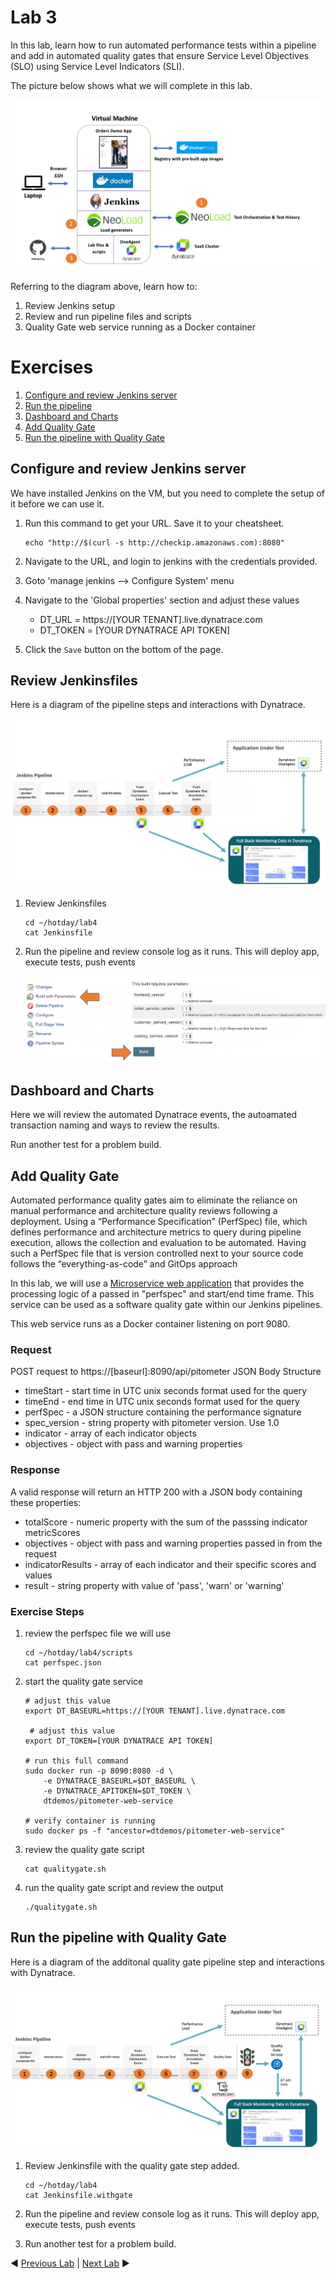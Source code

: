 # Lab 3

In this lab, learn how to run automated performance tests within a pipeline and add in 
automated quality gates that ensure Service Level Objectives (SLO) using Service Level Indicators (SLI).

The picture below shows what we will complete in this lab.

<img src="images/lab4.png" width="600"/>

Referring to the diagram above, learn how to:
1. Review Jenkins setup
2. Review and run pipeline files and scripts
3. Quality Gate web service running as a Docker container

# Exercises

1. [Configure and review Jenkins server](#Configure-and-review-Jenkins-server)
1. [Run the pipeline](#Run-the-pipeline)
1. [Dashboard and Charts](#Dashboard-and-Charts)
1. [Add Quality Gate](#Add-Quality-Gate)
1. [Run the pipeline with Quality Gate](#Run-the-pipeline-with-Quality-Gate)

## Configure and review Jenkins server

We have installed Jenkins on the VM, but you need to complete the setup of it before we can use it.

1. Run this command to get your URL.  Save it to your cheatsheet.

    ```
    echo "http://$(curl -s http://checkip.amazonaws.com):8080"
    ```

1. Navigate to the URL, and login to jenkins with the credentials provided.

1. Goto 'manage jenkins --> Configure System' menu

1. Navigate to the 'Global properties' section and adjust these values

    * DT_URL = https://[YOUR TENANT].live.dynatrace.com
    * DT_TOKEN = [YOUR DYNATRACE API TOKEN]

1. Click the ```Save``` button on the bottom of the page.

## Review Jenkinsfiles

Here is a diagram of the pipeline steps and interactions with Dynatrace.

<img src="images/jenkins-flow.png"/>

1. Review Jenkinsfiles

    ```
    cd ~/hotday/lab4
    cat Jenkinsfile
    ```

1. Run the pipeline and review console log as it runs. This will deploy app, execute tests, push events

    <img src="images/build.png"/>

## Dashboard and Charts

Here we will review the automated Dynatrace events, the autoamated transaction naming and ways to review the results.

Run another test for a problem build.

## Add Quality Gate

Automated performance quality gates aim to eliminate the reliance on manual performance and architecture quality reviews following a deployment. Using a “Performance Specification” (PerfSpec) file, which defines performance and architecture metrics to query during pipeline execution, allows the collection and evaluation to be automated. Having such a PerfSpec file that is version controlled next to your source code follows the “everything-as-code” and GitOps approach

In this lab, we will use a [Microservice web application](https://github.com/dt-demos/pitometer-web-service) that provides the processing logic of a passed in "perfspec" and start/end time frame. This service can be used as a software quality gate within our Jenkins pipelines.

This web service runs as a Docker container listening on port 9080.

### Request 

POST request to https://[baseurl]:8090/api/pitometer
JSON Body Structure
* timeStart - start time in UTC unix seconds format used for the query
* timeEnd - end time in UTC unix seconds format used for the query
* perfSpec - a JSON structure containing the performance signature
* spec_version - string property with pitometer version. Use 1.0
* indicator - array of each indicator objects
* objectives - object with pass and warning properties

### Response
A valid response will return an HTTP 200 with a JSON body containing these properties:
* totalScore - numeric property with the sum of the passsing indicator metricScores
* objectives - object with pass and warning properties passed in from the request
* indicatorResults - array of each indicator and their specific scores and values
* result - string property with value of 'pass', 'warn' or 'warning'

### Exercise Steps

1. review the perfspec file we will use

    ```
    cd ~/hotday/lab4/scripts
    cat perfspec.json
    ```

1. start the quality gate service

    ```
    # adjust this value
    export DT_BASEURL=https://[YOUR TENANT].live.dynatrace.com

     # adjust this value
    export DT_TOKEN=[YOUR DYNATRACE API TOKEN]

    # run this full command
    sudo docker run -p 8090:8080 -d \
        -e DYNATRACE_BASEURL=$DT_BASEURL \
        -e DYNATRACE_APITOKEN=$DT_TOKEN \
        dtdemos/pitometer-web-service

    # verify container is running
    sudo docker ps -f "ancestor=dtdemos/pitometer-web-service"
    ```

1. review the quality gate script

    ```
    cat qualitygate.sh
    ```

1. run the quality gate script and review the output

    ```
    ./qualitygate.sh
    ```

## Run the pipeline with Quality Gate

Here is a diagram of the additonal quality gate pipeline step and interactions with Dynatrace.

<img src="images/jenkins-flow-gate.png"/>

1. Review Jenkinsfile with the quality gate step added.

    ```
    cd ~/hotday/lab4
    cat Jenkinsfile.withgate
    ```

1. Run the pipeline and review console log as it runs. This will deploy app, execute tests, push events

1. Run another test for a problem build.

:arrow_backward: [Previous Lab](../lab3) | [Next Lab](../lab5) :arrow_forward: 